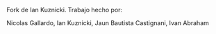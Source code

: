 Fork de Ian Kuznicki. Trabajo hecho por:

Nicolas Gallardo,
Ian Kuznicki,
Jaun Bautista Castignani,
Ivan Abraham
